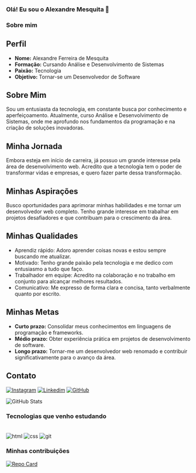 

### Olá! Eu sou o Alexandre Mesquita 👋

### Sobre mim

<section class="perfil">
    <h2>Perfil</h2>
    <ul>
        <li><strong>Nome:</strong> Alexandre Ferreira de Mesquita</li>
        <li><strong>Formação:</strong> Cursando Análise e Desenvolvimento de Sistemas</li>
        <li><strong>Paixão:</strong> Tecnologia</li>
        <li><strong>Objetivo:</strong> Tornar-se um Desenvolvedor de Software</li>
    </ul>
</section>

<section class="sobre-mim">
    <h2>Sobre Mim</h2>
    <p>Sou um entusiasta da tecnologia, em constante busca por conhecimento e aperfeiçoamento. Atualmente, curso Análise e Desenvolvimento de Sistemas, onde me aprofundo nos fundamentos da programação e na criação de soluções inovadoras.</p>
</section>



<section class="jornada">
    <h2>Minha Jornada</h2>
    <p>Embora esteja em início de carreira, já possuo um grande interesse pela área de desenvolvimento web. Acredito que a tecnologia tem o poder de transformar vidas e empresas, e quero fazer parte dessa transformação.</p>
</section>

<section class="aspiracoes">
    <h2>Minhas Aspirações</h2>
    <p>Busco oportunidades para aprimorar minhas habilidades e me tornar um desenvolvedor web completo. Tenho grande interesse em trabalhar em projetos desafiadores e que contribuam para o crescimento da área.</p>
</section>

<section class="qualidades">
    <h2>Minhas Qualidades</h2>
    <ul>
        <li>Aprendiz rápido: Adoro aprender coisas novas e estou sempre buscando me atualizar.</li>
        <li>Motivado: Tenho grande paixão pela tecnologia e me dedico com entusiasmo a tudo que faço.</li>
        <li>Trabalhador em equipe: Acredito na colaboração e no trabalho em conjunto para alcançar melhores resultados.</li>
        <li>Comunicativo: Me expresso de forma clara e concisa, tanto verbalmente quanto por escrito.</li>
    </ul>
</section>

<section class="metas">
    <h2>Minhas Metas</h2>
    <ul>
        <li><strong>Curto prazo:</strong> Consolidar meus conhecimentos em linguagens de programação e frameworks.</li>
        <li><strong>Médio prazo:</strong> Obter experiência prática em projetos de desenvolvimento de software.</li>
        <li><strong>Longo prazo:</strong> Tornar-me um desenvolvedor web renomado e contribuir significativamente para o avanço da área.</li>
    </ul>
</section>

<section class="contato">
    <h2>Contato</h2>


[![Instagram](https://img.shields.io/badge/Instagram-E4405F?style=for-the-badge&logo=instagram&logoColor=white)](https://www.instagram.com/alexandremesquita2997/)
[![Linkedim](https://img.shields.io/badge/LinkedIn-0077B5?style=for-the-badge&logo=linkedin&logoColor=white)](www.linkedin.com/in/alexandre-ferreira-mesquita)
[![GitHub](https://img.shields.io/badge/GitHub-100000?style=for-the-badge&logo=github&logoColor=white)](https://github.com/Alexandremesquita)


![GitHub Stats](https://github-readme-stats.vercel.app/api?username=Alexandremesquita&theme=transparent&bg_color=000&border_color=30A3DC&show_icons=true&icon_color=30A3DC&title_color=E94D5F&text_color=FFF)

### Tecnologias que venho estudando

<div style="display: inline_block"><br/>
  <img  align="center" alt="html" src="https://img.shields.io/badge/HTML-239120?style=for-the-badge&logo=html5&logoColor=white" />
   <img  align="center" alt="css" src="https://img.shields.io/badge/CSS-239120?&style=for-the-badge&logo=css3&logoColor=white" />
   <img  align="center" alt="git" src="https://img.shields.io/badge/GIT-E44C30?style=for-the-badge&logo=git&logoColor=white" />
</div>

### Minhas contribuições

[![Repo Card](https://github-readme-stats.vercel.app/api/pin/?username=Alexandremesquita&repo=dio-lab-open-source&bg_color=000&border_color=30A3DC&show_icons=true&icon_color=30A3DC&title_color=E94D5F&text_color=FFF)](https://github.com/Alexandremesquita/dio-lab-open-source)
